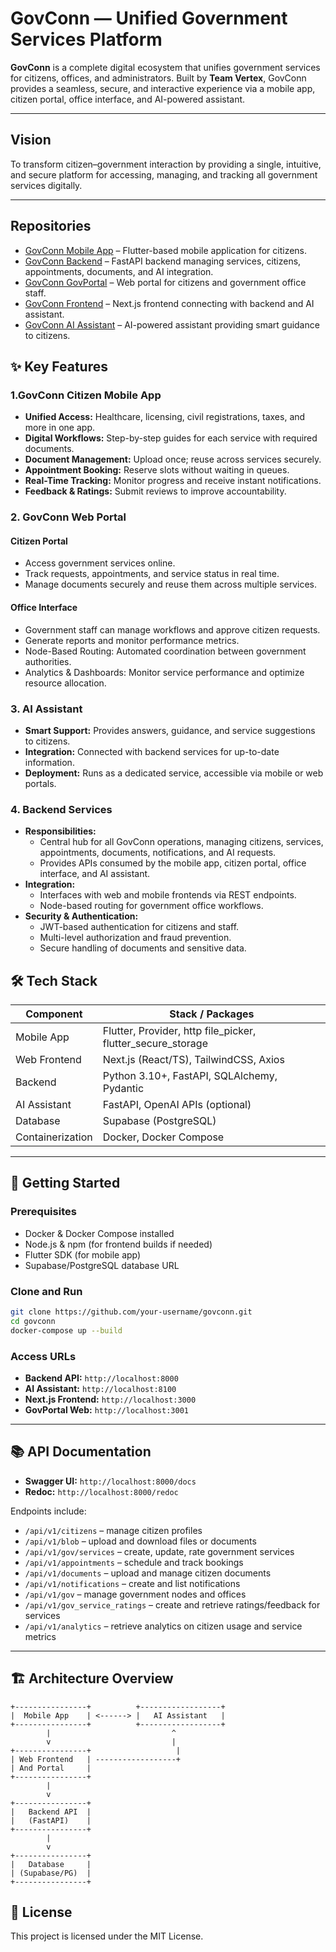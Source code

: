 # GovConn — Unified Government Services Platform

**GovConn** is a complete digital ecosystem that unifies government services for citizens, offices, and administrators. Built by **Team Vertex**, GovConn provides a seamless, secure, and interactive experience via a mobile app, citizen portal, office interface, and AI-powered assistant.

---

## Vision
To transform citizen–government interaction by providing a single, intuitive, and secure platform for accessing, managing, and tracking all government services digitally.  

---

## Repositories

* [GovConn Mobile App](https://github.com/GovConn/mobile-app) – Flutter-based mobile application for citizens.  
* [GovConn Backend](https://github.com/GovConn/backend) – FastAPI backend managing services, citizens, appointments, documents, and AI integration.  
* [GovConn GovPortal](https://github.com/GovConn/GovPortal) – Web portal for citizens and government office staff.  
* [GovConn Frontend](https://github.com/GovConn/frontend) – Next.js frontend connecting with backend and AI assistant.  
* [GovConn AI Assistant](https://github.com/GovConn/AI-assistant) – AI-powered assistant providing smart guidance to citizens.  


## ✨ Key Features

### 1.GovConn Citizen Mobile App
- **Unified Access:** Healthcare, licensing, civil registrations, taxes, and more in one app.  
- **Digital Workflows:** Step-by-step guides for each service with required documents.  
- **Document Management:** Upload once; reuse across services securely.  
- **Appointment Booking:** Reserve slots without waiting in queues.  
- **Real-Time Tracking:** Monitor progress and receive instant notifications.  
- **Feedback & Ratings:** Submit reviews to improve accountability.  

### 2. GovConn Web Portal

#### Citizen Portal
- Access government services online.  
- Track requests, appointments, and service status in real time.  
- Manage documents securely and reuse them across multiple services.  

#### Office Interface
- Government staff can manage workflows and approve citizen requests.  
- Generate reports and monitor performance metrics.  
- Node-Based Routing: Automated coordination between government authorities.  
- Analytics & Dashboards: Monitor service performance and optimize resource allocation.  
 

### 3. AI Assistant
- **Smart Support:** Provides answers, guidance, and service suggestions to citizens.  
- **Integration:** Connected with backend services for up-to-date information.  
- **Deployment:** Runs as a dedicated service, accessible via mobile or web portals.  

### 4. Backend Services
- **Responsibilities:**  
  - Central hub for all GovConn operations, managing citizens, services, appointments, documents, notifications, and AI requests.  
  - Provides APIs consumed by the mobile app, citizen portal, office interface, and AI assistant.  
- **Integration:**   
  - Interfaces with web and mobile frontends via REST endpoints.  
  - Node-based routing for government office workflows.  
- **Security & Authentication:**  
  - JWT-based authentication for citizens and staff.  
  - Multi-level authorization and fraud prevention.  
  - Secure handling of documents and sensitive data.  



## 🛠️ Tech Stack
| Component | Stack / Packages |
|-----------|-----------------|
| Mobile App | Flutter, Provider, http file_picker, flutter_secure_storage |
| Web Frontend | Next.js (React/TS), TailwindCSS, Axios |
| Backend | Python 3.10+, FastAPI, SQLAlchemy, Pydantic |
| AI Assistant | FastAPI, OpenAI APIs (optional) |
| Database | Supabase (PostgreSQL) |
| Containerization | Docker, Docker Compose |

---

## 🚀 Getting Started

### Prerequisites
- Docker & Docker Compose installed
- Node.js & npm (for frontend builds if needed)
- Flutter SDK (for mobile app)
- Supabase/PostgreSQL database URL

### Clone and Run
``` bash
git clone https://github.com/your-username/govconn.git
cd govconn
docker-compose up --build
```

### Access URLs

* **Backend API:** `http://localhost:8000`
* **AI Assistant:** `http://localhost:8100`
* **Next.js Frontend:** `http://localhost:3000`
* **GovPortal Web:** `http://localhost:3001`

---


## 📚 API Documentation

* **Swagger UI:** `http://localhost:8000/docs`
* **Redoc:** `http://localhost:8000/redoc`

Endpoints include:

* `/api/v1/citizens` – manage citizen profiles
* `/api/v1/blob` – upload and download files or documents
* `/api/v1/gov/services` – create, update, rate government services
* `/api/v1/appointments` – schedule and track bookings
* `/api/v1/documents` – upload and manage citizen documents
* `/api/v1/notifications` – create and list notifications
* `/api/v1/gov` – manage government nodes and offices
* `/api/v1/gov_service_ratings` – create and retrieve ratings/feedback for services
* `/api/v1/analytics` – retrieve analytics on citizen usage and service metrics
---

## 🏗️ Architecture Overview

```
+----------------+          +------------------+
|  Mobile App    | <------> |   AI Assistant   |
+----------------+          +------------------+
        |                           ^
        v                           |
+----------------+                   |
| Web Frontend   | ------------------+
| And Portal     |
+----------------+
        |
        v
+----------------+
|   Backend API  |
|   (FastAPI)    |
+----------------+
        |
        v
+----------------+
|   Database     |
| (Supabase/PG)  |
+----------------+
```

## 📄 License

This project is licensed under the MIT License. 
